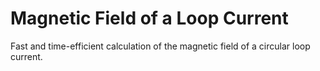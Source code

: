 # Magnetic Field of a Loop Current
Fast and time-efficient calculation of the magnetic field of a circular loop current.
